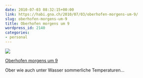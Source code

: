 ```yaml
---
date: 2010-07-03 08:32:15+00:00
link: https://habi.gna.ch/2010/07/03/oberhofen-morgens-um-9/
slug: oberhofen-morgens-um-9
title: Oberhofen morgens um 9
wordpress_id: 2140
categories:
- personal
---
```



 [![](https://static.flickr.com/4134/4756547349_d4f44fd2d8_m.jpg)](https://www.flickr.com/photos/habi/4756547349/)
   

 
  [Oberhofen morgens um 9](https://www.flickr.com/photos/habi/4756547349/)
    

 



Ober wie auch unter Wasser sommerliche Temperaturen...
  

